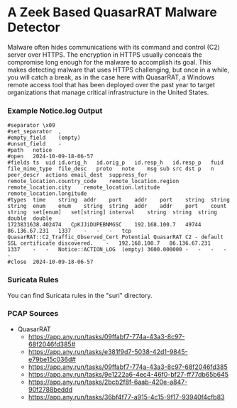# A Zeek Based QuasarRAT Malware Detector

Malware often hides communications with its command and control (C2) server over HTTPS. 
The encryption in HTTPS usually conceals the compromise long enough for the malware to 
accomplish its goal. This makes detecting malware that uses HTTPS challenging, but once 
in a while, you will catch a break, as in the case here with QuasarRAT, a Windows remote 
access tool that has been deployed over the past year to target organizations that manage 
critical infrastructure in the United States.

### Example Notice.log Output

```
#separator \x09
#set_separator	,
#empty_field	(empty)
#unset_field	-
#path	notice
#open	2024-10-09-18-06-57
#fields	ts	uid	id.orig_h	id.orig_p	id.resp_h	id.resp_p	fuid	file_mime_type	file_desc	proto	note	msg	sub	src	dst	p	n	peer_descr	actions	email_dest	suppress_for	remote_location.country_code	remote_location.region	remote_location.city	remote_location.latitude	remote_location.longitude
#types	time	string	addr	port	addr	port	string	string	string	enum	enum	string	string	addr	addr	port	count	string	set[enum]	set[string]	interval	string	string	string	double	double
1723831638.402474	CpKJJiDUPEBNMGSC	192.168.100.7	49744	86.136.67.231	1337	-	-	-	tcp	QuasarRAT::C2_Traffic_Observed_Cert	Potential QuasarRAT C2 - default SSL certificate discovered.	-	192.168.100.7	86.136.67.231	1337	-	-	Notice::ACTION_LOG	(empty)	3600.000000	-	-	-	-	-
#close	2024-10-09-18-06-57
```

### Suricata Rules

You can find Suricata rules in the "suri" directory.

### PCAP Sources

- QuasarRAT
  - https://app.any.run/tasks/09ffabf7-774a-43a3-8c97-68f2046fd385#
  - https://app.any.run/tasks/e381f9d7-5038-42d1-9845-e79be15c036d#
  - https://app.any.run/tasks/09ffabf7-774a-43a3-8c97-68f2046fd385
  - https://app.any.run/tasks/9e1222a6-4ec4-46f0-bf27-ff77db65b645
  - https://app.any.run/tasks/2bcb2f8f-6aab-420e-a847-90f2788beddd
  - https://app.any.run/tasks/36bf4f77-a915-4c15-9f17-93940f4cfb83

